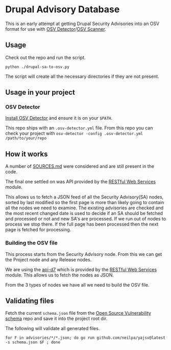 # Drupal Advisory Database

This is an early attempt at getting Drupal Security Advisories into an OSV format for use with [OSV Detector](https://github.com/G-Rath/osv-detector)/[OSV Scanner](https://google.github.io/osv-scanner/).

## Usage

Check out the repo and run the script.

```shell
python ./drupal-sa-to-osv.py
```

The script will create all the necessary directories if they are not present.

## Usage in your project

### OSV Detector

[Install OSV Detector](https://github.com/G-Rath/osv-detector?tab=readme-ov-file#installation) and ensure it is on your `$PATH`.

This repo ships with an `.osv-detector.yml` file.  From this repo you can check your project with `osv-detector -config .osv-detector.yml /path/to/your/repo`

## How it works

A number of [SOURCES.md](SOURCES.md) were considered and are still present in the code.

The final one settled on was API provided by the [RESTful Web Services](https://www.drupal.org/project/restws) module.

This allows us to fetch a JSON feed of all the Security Advisory(SA) nodes, sorted by last modified so the first page is more than likely going to contain all the nodes we need to examine. The existing advisories are checked and the most recent changed date is used to decide if an SA should be fetched and processed or not and new SA's are processed. If we run out of nodes to process we stop there. If the full page has been processed then the next page is fetched for processing.

### Building the OSV file

This process starts from the Security Advisory node. From this we can get the Project node and any Release nodes.

We are using the [api-d7](https://www.drupal.org/drupalorg/docs/apis/rest-and-other-apis#s-restful-web-services) which is provided by the [RESTful Web Services](https://www.drupal.org/project/restws) module. This allows us to fetch the nodes as JSON.

From the 3 types of nodes we have all we need to build the OSV file.

## Validating files

Fetch the current `schema.json` file from the [Open Source Vulnerability schema](https://ossf.github.io/osv-schema/#format-overview) repo and save it into the project root dir.

The following will validate all generated files.

```shell
for F in advisories/*/*.json; do go run github.com/neilpa/yajsv@latest -s schema.json $F ; done
```

